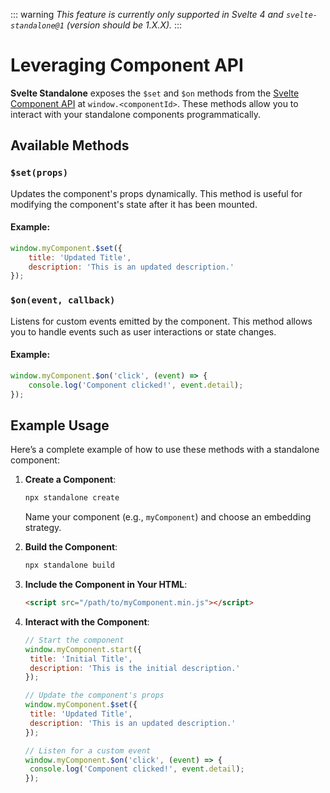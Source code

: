 ::: warning
_This feature is currently only supported in Svelte 4 and `svelte-standalone@1` (version should be 1.X.X)._
:::

# Leveraging Component API

**Svelte Standalone** exposes the `$set` and `$on` methods from the [Svelte Component API](https://svelte.dev/docs/svelte/legacy-component-api) at `window.<componentId>`. These methods allow you to interact with your standalone components programmatically.

## Available Methods

### `$set(props)`

Updates the component's props dynamically. This method is useful for modifying the component's state after it has been mounted.

#### Example:

```javascript
window.myComponent.$set({
	title: 'Updated Title',
	description: 'This is an updated description.'
});
```

### `$on(event, callback)`

Listens for custom events emitted by the component. This method allows you to handle events such as user interactions or state changes.

#### Example:

```javascript
window.myComponent.$on('click', (event) => {
	console.log('Component clicked!', event.detail);
});
```

## Example Usage

Here’s a complete example of how to use these methods with a standalone component:

1. **Create a Component**:

   ```bash
   npx standalone create
   ```

   Name your component (e.g., `myComponent`) and choose an embedding strategy.

2. **Build the Component**:

   ```bash
   npx standalone build
   ```

3. **Include the Component in Your HTML**:

   ```html
   <script src="/path/to/myComponent.min.js"></script>
   ```

4. **Interact with the Component**:

   ```javascript
   // Start the component
   window.myComponent.start({
   	title: 'Initial Title',
   	description: 'This is the initial description.'
   });

   // Update the component's props
   window.myComponent.$set({
   	title: 'Updated Title',
   	description: 'This is an updated description.'
   });

   // Listen for a custom event
   window.myComponent.$on('click', (event) => {
   	console.log('Component clicked!', event.detail);
   });
   ```

```

```
